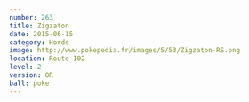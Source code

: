 ```yaml
---
number: 263
title: Zigzaton
date: 2015-06-15
category: Horde
image: http://www.pokepedia.fr/images/5/53/Zigzaton-RS.png
location: Route 102
level: 2
version: OR
ball: poke
---
```

